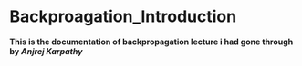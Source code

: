 # Backproagation_Introduction

**This is the documentation of backpropagation lecture i had gone through by *Anjrej Karpathy***

